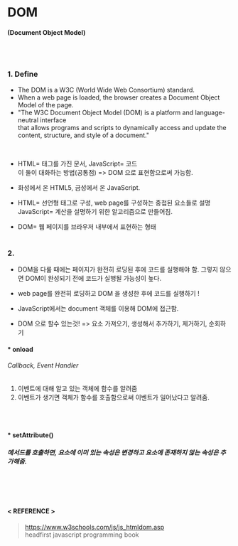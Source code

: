 # DOM
#### (Document Object Model)
</br></br>  

### 1. Define
- The DOM is a W3C (World Wide Web Consortium) standard.</br>
- When a web page is loaded, the browser creates a Document Object Model of the page.</br>
- "The W3C Document Object Model (DOM) is a platform and language-neutral interface</br>
that allows programs and scripts to dynamically access and update the content, structure, and style of a document." 
</br>  

- HTML= 태그를 가진 문서, JavaScript= 코드   
이 둘이 대화하는 방법(공통점) => DOM 으로 표현함으로써 가능함.   

- 화성에서 온 HTML5, 금성에서 온 JavaScript.

- HTML= 선언형 태그로 구성, web page를 구성하는 중첩된 요소들로 설명   
JavaScript= 계산을 설명하기 위한 알고리즘으로 만들어짐.  

- DOM= 웹 페이지를 브라우저 내부에서 표현하는 형태
</br></br>  

### 2. 
- DOM을 다룰 때에는 페이지가 완전히 로딩된 후에 코드를 실행해야 함.
그렇지 않으면 DOM이 완성되기 전에 코드가 실행될 가능성이 높다.

- web page를 완전히 로딩하고 DOM 을 생성한 후에 코드를 실행하기 !  

- JavaScript에서는 document 객체를 이용해 DOM에 접근함.  

- DOM 으로 할수 있는것! => 요소 가져오기, 생성해서 추가하기, 제거하기, 순회하기  

#### * onload  
###### Callback, Event Handler  
1. 이벤트에 대해 알고 있는 객체에 함수를 알려줌  
2. 이벤트가 생기면 객체가 함수를 호출함으로써 이벤트가 일어났다고 알려줌.  

</br></br> 
#### * setAttribute()  
##### 메서드를 호출하면, 요소에 이미 있는 속성은 변경하고 요소에 존재하지 않는 속성은 추가해줌.  


</br></br></br> 
#### < REFERENCE >
>https://www.w3schools.com/js/js_htmldom.asp  
>headfirst javascript programming book
